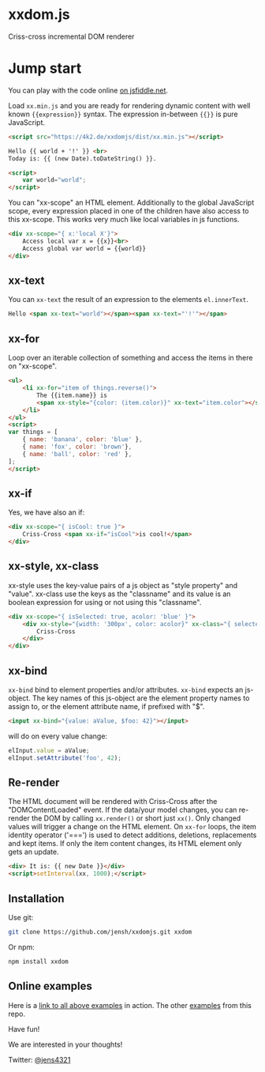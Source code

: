 # xxdom.js
Criss-cross incremental DOM renderer


# Jump start

You can play with the code online [on jsfiddle.net](https://jsfiddle.net/jensh/8k93yzat/).

Load `xx.min.js` and you are ready for rendering dynamic content with well known `{{expression}}` syntax.
The expression in-between `{{}}` is pure JavaScript.

```html
<script src="https://4k2.de/xxdomjs/dist/xx.min.js"></script>

Hello {{ world + '!' }} <br>
Today is: {{ (new Date).toDateString() }}.

<script>
	var world="world";
</script>
```

You can "xx-scope" an HTML element. Additionally to the global JavaScript scope, every expression
placed in one of the children have also access to this xx-scope. This works very much like
local variables in js functions.

```html
<div xx-scope="{ x:'local X'}">
	Access local var x = {{x}}<br>
	Access global var world = {{world}}
</div>
```

## xx-text

You can `xx-text` the result of an expression to the elements `el.innerText`.

```html
Hello <span xx-text="world"></span><span xx-text="'!'"></span>
```


## xx-for

Loop over an iterable collection of something and access the items in there on "xx-scope".

```html
<ul>
	<li xx-for="item of things.reverse()">
		The {{item.name}} is
		<span xx-style="{color: (item.color)}" xx-text="item.color"></span>.
	</li>
</ul>
<script>
var things = [
	{ name: 'banana', color: 'blue' },
	{ name: 'fox', color: 'brown'},
	{ name: 'ball', color: 'red' },
];
</script>
```

## xx-if

Yes, we have also an if:
```html
<div xx-scope="{ isCool: true }">
	Criss-Cross <span xx-if="isCool">is cool!</span>
</div>
```


## xx-style, xx-class

xx-style uses the key-value pairs of a js object as "style property" and "value". xx-class use
the keys as the "classname" and its value is an boolean expression for using or not using this "classname".


```html
<div xx-scope="{ isSelected: true, acolor: 'blue' }">
	<div xx-style="{width: '300px', color: acolor}" xx-class="{ selected: isSelected }">
		Criss-Cross
	</div>
</div>
```

## xx-bind

`xx-bind` bind to element properties and/or attributes. `xx-bind` expects an js-object. The
key names of this js-object are the element property names to assign to, or the element
attribute name, if prefixed with "$".

```html
<input xx-bind="{value: aValue, $foo: 42}"></input>
```

will do on every value change:

```js
elInput.value = aValue;
elInput.setAttribute('foo', 42);
```


## Re-render

The HTML document will be rendered with Criss-Cross after the "DOMContentLoaded" event.
If the data/your model changes, you can re-render the DOM by calling `xx.render()` or
short just `xx()`. Only changed values will trigger a change on the HTML element. On
`xx-for` loops, the item identity operator ('===') is used to detect additions, deletions,
replacements and kept items. If only the item content changes, its HTML element only gets
an update.

```html
<div> It is: {{ new Date }}</div>
<script>setInterval(xx, 1000);</script>
```


## Installation

Use git:
```sh
git clone https://github.com/jensh/xxdomjs.git xxdom
```

Or npm:
```sh
npm install xxdom
```

## Online examples

Here is a [link to all above examples](https://4k2.de/xxdomjs/examples/readme.html) in action.
The other [examples](https://4k2.de/xxdomjs/examples/demo.html) from this repo.

Have fun!

We are interested in your thoughts!

Twitter: [@jens4321](https://twitter.com/jens4321)
